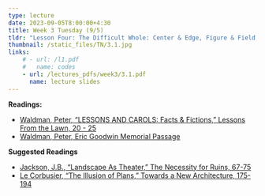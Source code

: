 ```yaml
---
type: lecture
date: 2023-09-05T8:00:00+4:30
title: Week 3 Tuesday (9/5)
tldr: "Lesson Four: The Difficult Whole: Center & Edge, Figure & Field, The Composition of Conjunctions"
thumbnail: /static_files/TN/3.1.jpg
links: 
    # - url: /l1.pdf
    #   name: codes
    - url: /lectures_pdfs/week3/3.1.pdf
      name: lecture slides
---
```

**Readings:**
- [Waldman, Peter, “LESSONS AND CAROLS: Facts & Fictions,” Lessons From the Lawn, 20 - 25](/LOTL_Test/readings_pdfs/week3/TH/r1.pdf)
- [Waldman, Peter, Eric Goodwin Memorial Passage](/LOTL_Test/readings_pdfs/week3/TH/r2.pdf)

**Suggested Readings**
- [Jackson, J.B., “Landscape As Theater,” The Necessity for Ruins, 67-75](/LOTL_Test/readings_pdfs/week3/TH/r3.pdf)
- [Le Corbusier, “The Illusion of Plans,” Towards a New Architecture, 175-194](/LOTL_Test/readings_pdfs/week3/TH/r4.pdf)


